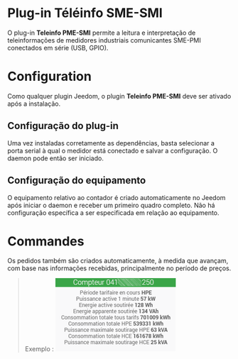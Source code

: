 # Plug-in Téléinfo SME-SMI

O plug-in **Teleinfo PME-SMI** permite a leitura e interpretação de teleinformações de medidores industriais comunicantes SME-PMI conectados em série (USB, GPIO).

# Configuration

Como qualquer plugin Jeedom, o plugin **Teleinfo PME-SMI** deve ser ativado após a instalação.

## Configuração do plug-in

Uma vez instaladas corretamente as dependências, basta selecionar a porta serial à qual o medidor está conectado e salvar a configuração. O daemon pode então ser iniciado.

## Configuração do equipamento

O equipamento relativo ao contador é criado automaticamente no Jeedom após iniciar o daemon e receber um primeiro quadro completo. Não há configuração específica a ser especificada em relação ao equipamento.

# Commandes

Os pedidos também são criados automaticamente, à medida que avançam, com base nas informações recebidas, principalmente no período de preços.

>Exemplo :
>![Exemplo de bloco](../images/tile.png)
